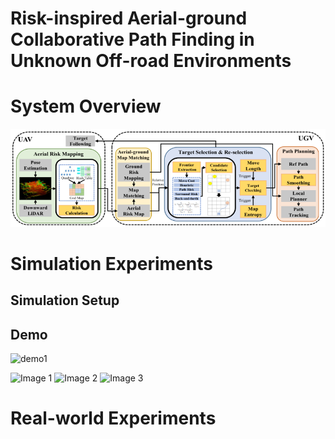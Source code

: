 # Risk-inspired Aerial-ground Collaborative Path Finding in Unknown Off-road Environments

# System Overview
![System Overview](https://github.com/inin-wrc/agcripf/blob/main/Images/system-framework.png)

# Simulation Experiments
## Simulation Setup

## Demo
![demo1](https://github.com/inin-wrc/agcripf/blob/main/Gifs/ours.gif)
<p>
  <img src="Gifs/ours" alt="Image 1" width="30%" />
  <img src="path/to/your/image2.png" alt="Image 2" width="200" />
  <img src="path/to/your/image3.png" alt="Image 3" width="200" />
</p>

# Real-world Experiments
